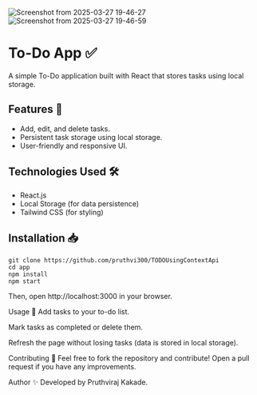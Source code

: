 ![Screenshot from 2025-03-27 19-46-27](https://github.com/user-attachments/assets/aca6e6f8-8d10-4ee3-8cc4-8447700d4a0b)
![Screenshot from 2025-03-27 19-46-59](https://github.com/user-attachments/assets/87603d86-e140-425e-86f0-c3a95bb82391)


# To-Do App ✅

A simple To-Do application built with React that stores tasks using local storage.

## Features 🌟
- Add, edit, and delete tasks.
- Persistent task storage using local storage.
- User-friendly and responsive UI.

## Technologies Used 🛠️
- React.js
- Local Storage (for data persistence)
- Tailwind CSS (for styling)

## Installation 📥
```
git clone https://github.com/pruthvi300/TODOUsingContextApi
cd app
npm install
npm start
```
Then, open http://localhost:3000 in your browser.

Usage 📌
Add tasks to your to-do list.

Mark tasks as completed or delete them.

Refresh the page without losing tasks (data is stored in local storage).

Contributing 🤝
Feel free to fork the repository and contribute! Open a pull request if you have any improvements.

Author ✨
Developed by Pruthviraj Kakade.
